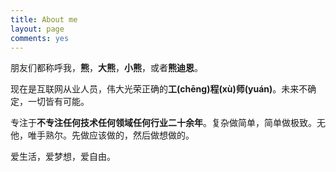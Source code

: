 ```yaml
---
title: About me
layout: page
comments: yes
---
```


朋友们都称呼我，**熊**，**大熊**，**小熊**，或者**熊迪恩**。

现在是互联网从业人员，伟大光荣正确的**工(chēng)程(xù)师(yuán)**。未来不确定，一切皆有可能。

专注于**不专注任何技术任何领域任何行业二十余年**。复杂做简单，简单做极致。无他，唯手熟尔。先做应该做的，然后做想做的。

爱生活，爱梦想，爱自由。



